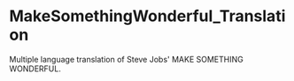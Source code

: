 # MakeSomethingWonderful_Translation
Multiple language translation of Steve Jobs' MAKE SOMETHING WONDERFUL.
